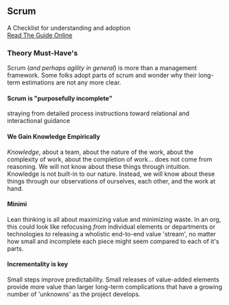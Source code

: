 ## Scrum

A Checklist for understanding and adoption  
[Read The Guide Online](https://scrumguides.org/scrum-guide.html)

### Theory Must-Have's

Scrum (_and perhaps agility in general_) is more than a management framework. Some folks adopt parts of scrum and wonder why their long-term estimations are not any more clear.

#### Scrum is "purposefully incomplete"

straying from detailed process instructions toward relational and interactional guidance

#### We Gain Knowledge Empirically

_Knowledge_, about a team, about the nature of the work, about the complexity of work, about the completion of work... does not come from reasoning. We will not know about these things through intuition. Knowledge is not built-in to our nature. Instead, we will know about these things through our observations of ourselves, each other, and the work at hand.

#### Minimi

Lean thinking is all about maximizing value and minimizing waste. In an org, this could look like refocusing _from_ individual elements or departments or technologies _to_ releasing a wholistic end-to-end value 'stream', no matter how small and incomplete each piece might seem compared to each of it's parts.

#### **Incrementality** is key

Small steps improve predictability. Small releases of value-added elements provide more value than larger long-term complications that have a growing number of 'unknowns' as the project develops.
